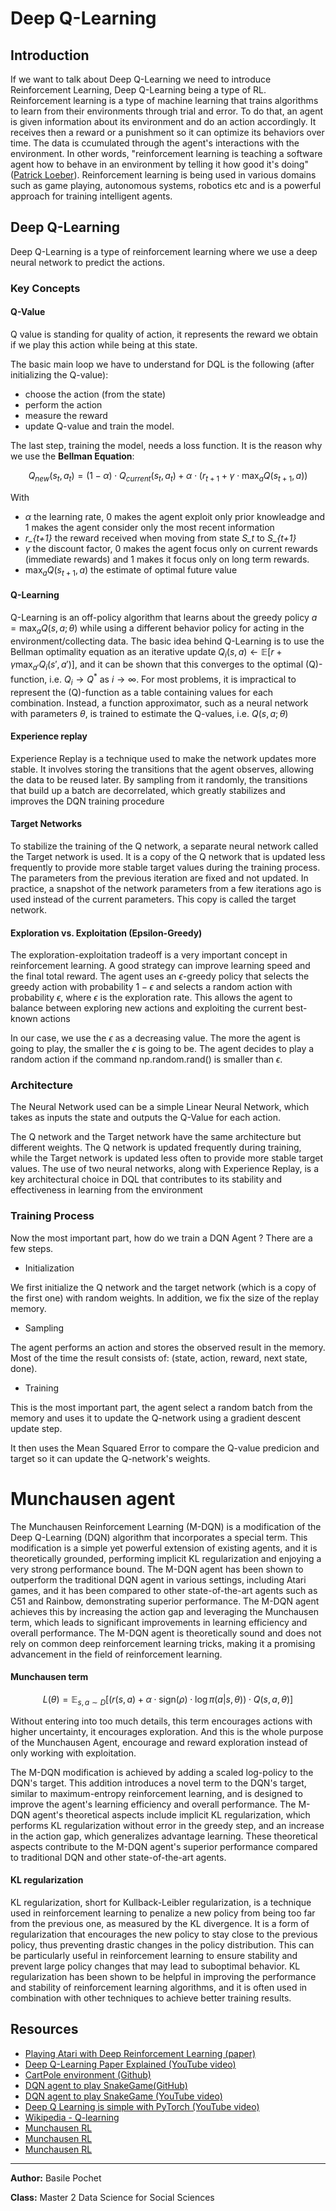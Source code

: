 # Deep Q-Learning

## Introduction

If we want to talk about Deep Q-Learning we need to introduce Reinforcement Learning, Deep Q-Learning being a type of RL.
Reinforcement learning is a type of machine learning that trains algorithms to learn from their environments through trial and error. To do that, an agent is given information about its environment and do an action accordingly. It receives then a reward or a punishment so it can optimize its behaviors over time. The data is ccumulated through the agent's interactions with the environment. In other words, "reinforcement learning is teaching a software agent how to behave in an environment by telling it how good it's doing" ([Patrick Loeber](https://www.youtube.com/watch?v=L8ypSXwyBds)).
Reinforcement learning is being used in various domains such as game playing, autonomous systems, robotics etc and is a powerful approach for training intelligent agents.

## Deep Q-Learning

Deep Q-Learning is a type of reinforcement learning where we use a deep neural network to predict the actions. 

### Key Concepts

#### Q-Value

Q value is standing for quality of action, it represents the reward we obtain if we play this action while being at this state. 

The basic main loop we have to understand for DQL is the following (after initializing the Q-value): 

- choose the action (from the state)
- perform the action
- measure the reward
- update Q-value and train the model.

The last step, training the model, needs a loss function. It is the reason why we use the **Bellman Equation**:

$$Q_{new}(s_t, a_t) = (1 - \alpha) \cdot Q_{current}(s_t, a_t) + \alpha \cdot \left(r_{t+1} + \gamma \cdot \max_a Q(s_{t+1}, a)\right)$$

With 
- $\alpha$ the learning rate, 0 makes the agent exploit only prior knowleadge and 1 makes the agent consider only the most recent information
- *r_{t+1}* the reward received when moving from state *S_t* to *S_{t+1}*
- $\gamma$ the discount factor, 0 makes the agent focus only on current rewards (immediate rewards) and 1 makes it focus only on long term rewards. 
- $\max_a Q(s_{t+1}, a)$ the estimate of optimal future value

#### Q-Learning

Q-Learning is an off-policy algorithm that learns about the greedy policy $a = \max_{a} Q(s, a; \theta)$ while using a different behavior policy for acting in the environment/collecting data. The basic idea behind Q-Learning is to use the Bellman optimality equation as an iterative update $Q_{i}(s, a) \leftarrow \mathbb{E}\left[ r + \gamma \max_{a'} Q_{i}(s', a')\right]$, and it can be shown that this converges to the optimal (Q)-function, i.e. $Q_i \rightarrow Q^*$ as $i \rightarrow \infty$. For most problems, it is impractical to represent the (Q)-function as a table containing values for each combination. Instead, a function approximator, such as a neural network with parameters $\theta$, is trained to estimate the Q-values, i.e. $Q(s, a; \theta)$ 


#### Experience replay

Experience Replay is a technique used to make the network updates more stable. It involves storing the transitions that the agent observes, allowing the data to be reused later. By sampling from it randomly, the transitions that build up a batch are decorrelated, which greatly stabilizes and improves the DQN training procedure


#### Target Networks

To stabilize the training of the Q network, a separate neural network called the Target network is used. It is a copy of the Q network that is updated less frequently to provide more stable target values during the training process. The parameters from the previous iteration are fixed and not updated. In practice, a snapshot of the network parameters from a few iterations ago is used instead of the current parameters. This copy is called the target network.


#### Exploration vs. Exploitation (Epsilon-Greedy)

The exploration-exploitation tradeoff is a very important concept in reinforcement learning. A good strategy can improve learning speed and the final total reward. The agent uses an $\epsilon$-greedy policy that selects the greedy action with probability $1 - \epsilon$ and selects a random action with probability $\epsilon$, where $\epsilon$ is the exploration rate. This allows the agent to balance between exploring new actions and exploiting the current best-known actions

In our case, we use the $\epsilon$ as a decreasing value. The more the agent is going to play, the smaller the $\epsilon$ is going to be. The agent decides to play a random action if the command np.random.rand() is smaller than $\epsilon$.

### Architecture

The Neural Network used can be a simple Linear Neural Network, which takes as inputs the state and outputs the Q-Value for each action.

The Q network and the Target network have the same architecture but different weights. The Q network is updated frequently during training, while the Target network is updated less often to provide more stable target values.
The use of two neural networks, along with Experience Replay, is a key architectural choice in DQL that contributes to its stability and effectiveness in learning from the environment

### Training Process

Now the most important part, how do we train a DQN Agent ? There are a few steps.

  - Initialization

We first initialize the Q network and the target network (which is a copy of the first one) with random weights. In addition, we fix the size of the replay memory. 

  - Sampling

The agent performs an action and stores the observed result in the memory. Most of the time the result consists of: (state, action, reward, next state, done).

  - Training

This is the most important part, the agent select a random batch from the memory and uses it to update the Q-network using a gradient descent update step.

It then uses the Mean Squared Error to compare the Q-value predicion and target so it can update the Q-network's weights.  


# Munchausen agent

The Munchausen Reinforcement Learning (M-DQN) is a modification of the Deep Q-Learning (DQN) algorithm that incorporates a special term. This modification is a simple yet powerful extension of existing agents, and it is theoretically grounded, performing implicit KL regularization and enjoying a very strong performance bound. The M-DQN agent has been shown to outperform the traditional DQN agent in various settings, including Atari games, and it has been compared to other state-of-the-art agents such as C51 and Rainbow, demonstrating superior performance. The M-DQN agent achieves this by increasing the action gap and leveraging the Munchausen term, which leads to significant improvements in learning efficiency and overall performance. The M-DQN agent is theoretically sound and does not rely on common deep reinforcement learning tricks, making it a promising advancement in the field of reinforcement learning.

#### Munchausen term

$$L(\theta) = \mathbb{E}_{s, a \sim D} \left[ (r(s, a) + \alpha \cdot \text{sign}(\rho) \cdot \log \pi(a|s, \theta)) \cdot Q(s, a, \theta) \right]$$

Without entering into too much details, this term encourages actions with higher uncertainty, it encourages exploration. And this is the whole purpose of the Munchausen Agent, encourage and reward exploration instead of only working with exploitation. 

The M-DQN modification is achieved by adding a scaled log-policy to the DQN's target. This addition introduces a novel term to the DQN's target, similar to maximum-entropy reinforcement learning, and is designed to improve the agent's learning efficiency and overall performance. The M-DQN agent's theoretical aspects include implicit KL regularization, which performs KL regularization without error in the greedy step, and an increase in the action gap, which generalizes advantage learning. These theoretical aspects contribute to the M-DQN agent's superior performance compared to traditional DQN and other state-of-the-art agents.

#### KL regularization

KL regularization, short for Kullback-Leibler regularization, is a technique used in reinforcement learning to penalize a new policy from being too far from the previous one, as measured by the KL divergence. It is a form of regularization that encourages the new policy to stay close to the previous policy, thus preventing drastic changes in the policy distribution. This can be particularly useful in reinforcement learning to ensure stability and prevent large policy changes that may lead to suboptimal behavior. KL regularization has been shown to be helpful in improving the performance and stability of reinforcement learning algorithms, and it is often used in combination with other techniques to achieve better training results.


## Resources

- [Playing Atari with Deep Reinforcement Learning (paper)](https://arxiv.org/abs/1312.5602)
- [Deep Q-Learning Paper Explained (YouTube video)](https://www.youtube.com/watch?v=nOBm4aYEYR4&ab_channel=YannicKilcher)
- [CartPole environment (Github)](https://github.com/openai/gym/blob/master/gym/envs/classic_control/cartpole.py)
- [DQN agent to play SnakeGame(GitHub)](https://github.com/patrickloeber/snake-ai-pytorch/blob/main/snake_game_human.py )
- [DQN agent to play SnakeGame (YouTube video)](https://www.youtube.com/watch?v=L8ypSXwyBds)
- [Deep Q Learning is simple with PyTorch (YouTube video)](https://www.youtube.com/watch?v=wc-FxNENg9U)
- [Wikipedia - Q-learning](https://en.wikipedia.org/wiki/Q-learning)
- [Munchausen RL](https://arxiv.org/abs/2007.14430)
- [Munchausen RL](https://simons.berkeley.edu/sites/default/files/docs/16336/matthieugeistrl20-1slides.pdf)
- [Munchausen RL](https://vitalab.github.io/article/2020/09/10/Munchausen_Reinforcement_Learning.html)

---

**Author:**
Basile Pochet

**Class:**
Master 2 Data Science for Social Sciences
